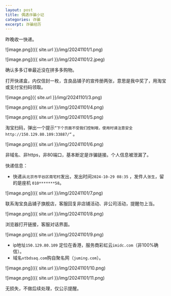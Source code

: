 ```yaml
---
layout: post
title: 偶遇诈骗小记
categories: 诈骗
excerpt: 诈骗经历
---
```


昨晚收一快递。

![image.png]({{ site.url }}/img/20241101/1.png)

![image.png]({{ site.url }}/img/20241101/2.jpeg)

确认多多订单最近没在拼多多购物。

打开快递盒，内仅信封一枚，含良品铺子的宣传册两张，意思是我中奖了，用淘宝或支付宝扫码领取。

![image.png]{{ site.url }}/img/20241101/3.png)

![image.png]({{ site.url }}/img/20241101/4.png)

![image.png]({{ site.url }}/img/20241101/5.png)

淘宝扫码，弹出一个提示`“下个页面不受我们控制哦，使用时请注意安全 http://150.129.80.109:33887/“` 。

![image.png]({{ site.url }}/img/20241101/6.png)

非域名、非https，非80端口，基本断定是诈骗链接。个人信息被泄漏了。

快递信息：

- 快递从`北京市平谷区南宅村`发出，发出时间`2024-10-29 08:35` ，发件人`张生`，留的是座机 `010*******58`。

![image.png]({{ site.url }}/img/20241101/7.png)

联系淘宝良品铺子旗舰店，客服回复非店铺活动、非公司活动，提醒勿上当。

![image.png]({{ site.url }}/img/20241101/8.png)

浏览器打开链接，客服对话界面。

![image.png]({{ site.url }}/img/20241101/9.png)

- ip地址`150.129.80.109` 定位在香港，服务商彩虹云`imidc.com`（非100%确信）。
- 域名`xtbdsaq.com`购自聚名网（`juming.com`）。

![image.png]({{ site.url }}/img/20241101/10.png)

![image.png]({{ site.url }}/img/20241101/11.png)

无损失，不做后续处理，仅公示提醒。